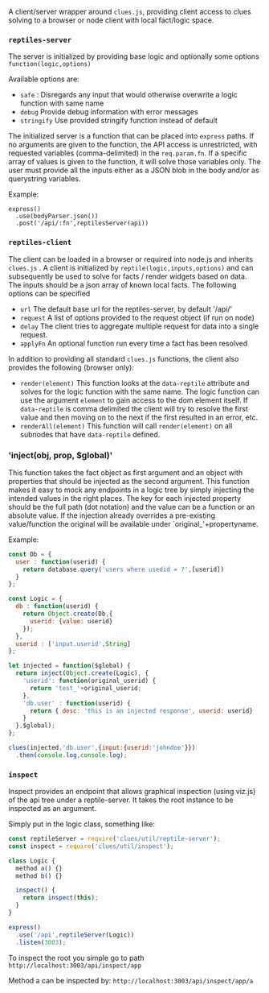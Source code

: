 A client/server wrapper around `clues.js`, providing client access to clues solving to a browser or node client with local fact/logic space.  

### `reptiles-server`
The server is initialized by providing base logic and optionally some options `function(logic,options)`

Available options are:
* `safe` : Disregards any input that would otherwise overwrite a logic function with same name
* `debug` Provide debug information with error messages
* `stringify` Use provided stringify function instead of default

The initialized server is a function that can be placed into `express` paths.  If no arguments are given to the function, the API access is unrestricted, with requested variables (comma-delimited) in the `req.param.fn`.  If a specific array of values is given to the function, it will solve those variables only.  The user must provide all the inputs either as a JSON blob in the body and/or as querystring variables.

Example:
```
express()
  .use(bodyParser.json())
  .post('/api/:fn',reptilesServer(api))
```

### `reptiles-client`
The client can be loaded in a browser or required into node.js and inherits  `clues.js` .  A client is initialized by `reptile(logic,inputs,options)` and can subsequently be used to solve for facts / render widgets based on data.  The inputs should be a json array of known local facts.  The following options can be specified
* `url` The default base url for the reptiles-server, by default '/api/'
* `request` A list of options provided to the request object (if run on node)
* `delay` The client tries to aggregate multiple request for data into a single request. 
* `applyFn` An optional function run every time a fact has been resolved

In addition to providing all standard `clues.js` functions, the client also provides the following (browser only):
* `render(element)`  This function looks at the `data-reptile` attribute and solves for the logic function with the same name.   The logic function can use the argument `element` to gain access to the dom element itself.  If `data-reptile` is comma delimited the client will try to resolve the first value and then moving on to the next if the first resulted in an error, etc.
* `renderAll(element)` This function will call `render(element)` on all subnodes that have `data-reptile` defined.

### 'inject(obj, prop, $global)'
This function takes the fact object as first argument and an object with properties that should be injected as the second argument.  This function makes it easy to mock any endpoints in a logic tree by simply injecting the intended values in the right places.  The key for each injected property should be the full path (dot notation) and the value can be a function or an absolute value.   If the injection already overrides a pre-existing value/function the original will be available under `original_'+propertyname.

Example:

```js
const Db = {
  user : function(userid) {
    return database.query('users where usedid = ?',[userid])
  }
};

const Logic = {
  db : function(userid) {
    return Object.create(Db,{
      userid: {value: userid}
    });
  },
  userid : ['input.userid',String]
};

let injected = function($global) {
  return inject(Object.create(Logic), {
    'userid': function(original_userid) {
      return 'test_'+original_userid;
    },
    'db.user' : function(userid) {
      return { desc: 'this is an injected response', userid: userid}
    }
  },$global);
};

clues(injected,'db.user',{input:{userid:'johndoe'}})
  .then(console.log,console.log);
```

### `inspect`

Inspect provides an endpoint that allows graphical inspection (using viz.js) of the api tree under a reptile-server. It takes the root instance to be inspected as an argument.

Simply put in the logic class, something like:
```js
const reptileServer = require('clues/util/reptile-server');
const inspect = require('clues/util/inspect');

class Logic {
  method a() {}
  method b() {}

  inspect() {
    return inspect(this);
  }
}

express()
  .use('/api',reptileServer(Logic))
  .listen(3003);
```

To inspect the root you simple go to path
`http://localhost:3003/api/inspect/app`

Method a can be inspected by:
`http://localhost:3003/api/inspect/app/a`